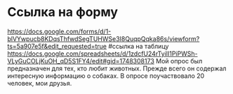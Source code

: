 # Ссылка на форму
https://docs.google.com/forms/d/1-blVYwpucb8KDqsThfwdSegTUHWSe3I8QuqpQqka86s/viewform?ts=5a907e5f&edit_requested=true
#ссылка на таблицу
https://docs.google.com/spreadsheets/d/1zdcfU24rTyilI1PiPWSh-VLyGuCOLjKuOH_qD5S1FY4/edit#gid=1748308173
Мой опрос был предназначен для тех, кто любит животных. Прежде всего он содержал интересную информацию о собаках. В опросе поучаствовало 20 человек, мои друзья.
